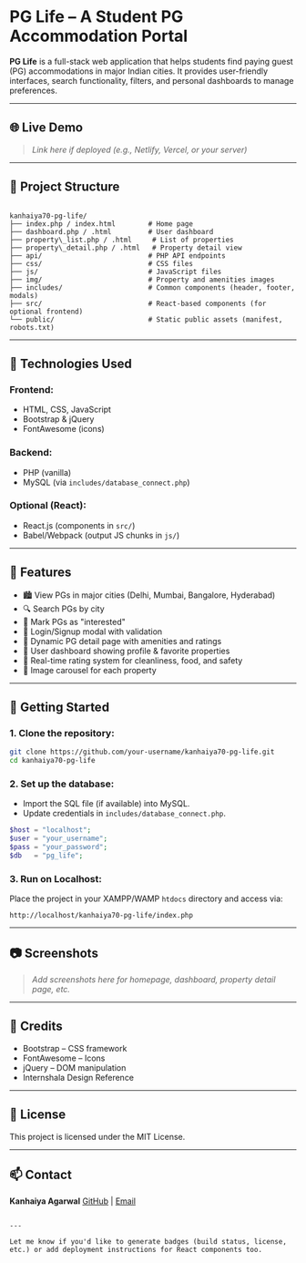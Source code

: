 # PG Life – A Student PG Accommodation Portal

**PG Life** is a full-stack web application that helps students find paying guest (PG) accommodations in major Indian cities. It provides user-friendly interfaces, search functionality, filters, and personal dashboards to manage preferences.

---

## 🌐 Live Demo

> _Link here if deployed (e.g., Netlify, Vercel, or your server)_

---

## 📁 Project Structure

```

kanhaiya70-pg-life/
├── index.php / index.html        # Home page
├── dashboard.php / .html         # User dashboard
├── property\_list.php / .html     # List of properties
├── property\_detail.php / .html   # Property detail view
├── api/                          # PHP API endpoints
├── css/                          # CSS files
├── js/                           # JavaScript files
├── img/                          # Property and amenities images
├── includes/                     # Common components (header, footer, modals)
├── src/                          # React-based components (for optional frontend)
└── public/                       # Static public assets (manifest, robots.txt)

````

---

## 🧰 Technologies Used

### Frontend:
- HTML, CSS, JavaScript
- Bootstrap & jQuery
- FontAwesome (icons)

### Backend:
- PHP (vanilla)
- MySQL (via `includes/database_connect.php`)

### Optional (React):
- React.js (components in `src/`)
- Babel/Webpack (output JS chunks in `js/`)

---

## 🔐 Features

- 🏙️ View PGs in major cities (Delhi, Mumbai, Bangalore, Hyderabad)
- 🔍 Search PGs by city
- 💖 Mark PGs as "interested"
- 👤 Login/Signup modal with validation
- 📄 Dynamic PG detail page with amenities and ratings
- 📌 User dashboard showing profile & favorite properties
- 🌟 Real-time rating system for cleanliness, food, and safety
- 📸 Image carousel for each property

---

## 🚀 Getting Started

### 1. Clone the repository:
```bash
git clone https://github.com/your-username/kanhaiya70-pg-life.git
cd kanhaiya70-pg-life
````

### 2. Set up the database:

* Import the SQL file (if available) into MySQL.
* Update credentials in `includes/database_connect.php`.

```php
$host = "localhost";
$user = "your_username";
$pass = "your_password";
$db   = "pg_life";
```

### 3. Run on Localhost:

Place the project in your XAMPP/WAMP `htdocs` directory and access via:

```
http://localhost/kanhaiya70-pg-life/index.php
```

---

## 📷 Screenshots

> *Add screenshots here for homepage, dashboard, property detail page, etc.*

---

## 🙌 Credits

* Bootstrap – CSS framework
* FontAwesome – Icons
* jQuery – DOM manipulation
* Internshala Design Reference

---

## 📃 License

This project is licensed under the MIT License.

---

## 📫 Contact

**Kanhaiya Agarwal**
[GitHub](https://github.com/kanhaiya70) | [Email](mailto:your.email@example.com)

```

---

Let me know if you'd like to generate badges (build status, license, etc.) or add deployment instructions for React components too.
```
